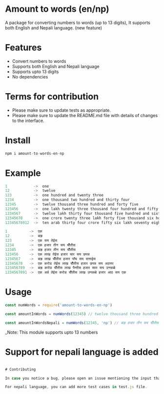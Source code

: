 # Amount to words (en/np)

A package for converting numbers to words (up to 13 digits), It supports both English and Nepali language. (new feature)

# Features

- Convert numbers to words
- Supports both English and Nepali language
- Supports upto 13 digits
- No dependencies



# Terms for contribution

- Please make sure to update tests as appropriate.
- Please make sure to update the README.md file with details of changes to the interface.


# Install

```js
npm i amount-to-words-en-np
```

# Example

```js
1            ->  one
12           ->  twelve
123          ->  one hundred and twenty three
1234         ->  one thousand two hundred and thirty four
12345        ->  twelve thousand three hundred and forty five
123456       ->  one lakh twenty three thousand four hundred and fifty six
1234567      ->  twelve lakh thirty four thousand five hundred and sixty seven
12345678     ->  one crore twenty three lakh forty five thousand six hundred and seventy eight
12345678912  ->  ten arab thirty four crore fifty six lakh seventy eight thousand nine hundren and twelve
```

```js
1          ->  एक
12         ->  बाह्र
123        ->  एक सय तेईस
1234       ->  एक हजार तीन सय चौँतीस
12345      ->  बाह्र हजार तीन सय चौँतीस
123456     ->  एक लाख तेईस हजार चार सय छपन्न
1234567    ->  बाह्र लाख चौँतीस हजार पाँच सय सत्ताईस
12345678   ->  एक करोड तेईस लाख चौँतीस हजार छपन्न सय अठत्तर
123456789  ->  बाह्र करोड चौँतीस लाख पैन्तीस हजार सात सय उनन्नब्बे
1234567891 ->  एक अर्ब तेईस करोड चौँतीस लाख उनन्नब्बे हजार आठ सय एक


```

# Usage

```js
const numWords = require('amount-to-words-en-np')

const amountInWords = numWords(12345) // twelve thousand three hundred and forty five

const amountInWordsNepali = numWords(12345, 'np') // बाह्र हजार तीन सय चौँतीस
```

_Note: This module supports upto 13 numbers

# Support for nepali language is added

```js

# Contributing

In case you notice a bug, please open an issue mentioning the input that has caused an incorrect conversion.

For nepali language, you can add more test cases in test.js file.
